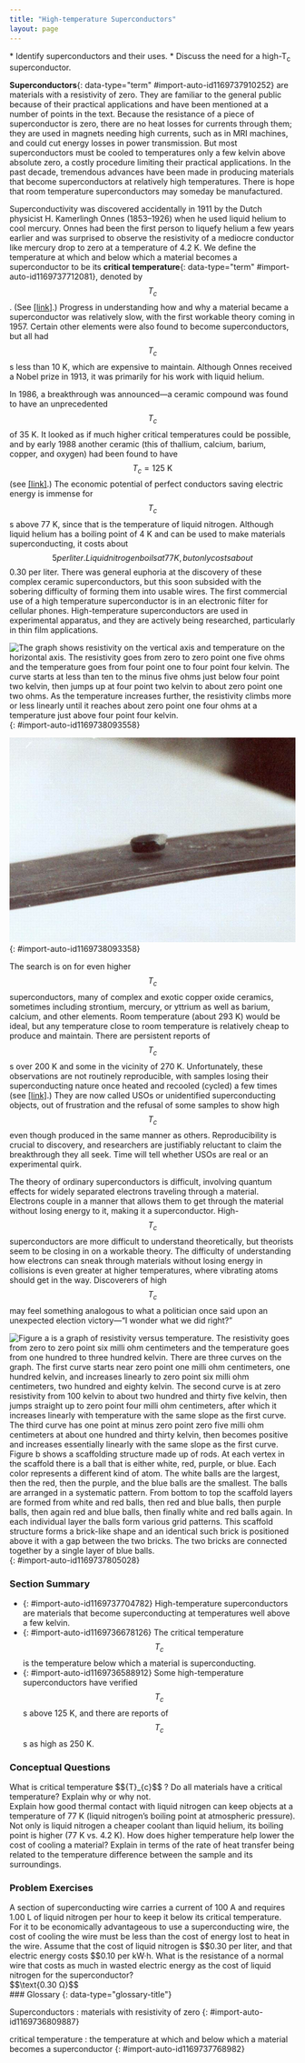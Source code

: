 ```yaml
---
title: "High-temperature Superconductors"
layout: page
---
```



<div data-type="abstract" markdown="1">
* Identify superconductors and their uses.
* Discuss the need for a high-T<sub>c</sub> superconductor.

</div>

**Superconductors**{: data-type="term" #import-auto-id1169737910252} are materials with a resistivity of zero. They are familiar to the general public because of their practical applications and have been mentioned at a number of points in the text. Because the resistance of a piece of superconductor is zero, there are no heat losses for currents through them; they are used in magnets needing high currents, such as in MRI machines, and could cut energy losses in power transmission. But most superconductors must be cooled to temperatures only a few kelvin above absolute zero, a costly procedure limiting their practical applications. In the past decade, tremendous advances have been made in producing materials that become superconductors at relatively high temperatures. There is hope that room temperature superconductors may someday be manufactured.

Superconductivity was discovered accidentally in 1911 by the Dutch physicist H. Kamerlingh Onnes (1853–1926) when he used liquid helium to cool mercury. Onnes had been the first person to liquefy helium a few years earlier and was surprised to observe the resistivity of a mediocre conductor like mercury drop to zero at a temperature of 4.2 K. We define the temperature at which and below which a material becomes a superconductor to be its **critical temperature**{: data-type="term" #import-auto-id1169737712081}, denoted by $${T}_{c}$$
. (See [\[link\]](#import-auto-id1169738093558).) Progress in understanding how and why a material became a superconductor was relatively slow, with the first workable theory coming in 1957. Certain other elements were also found to become superconductors, but all had $${T}_{c}$$
 s less than 10 K, which are expensive to maintain. Although Onnes received a Nobel prize in 1913, it was primarily for his work with liquid helium.

In 1986, a breakthrough was announced—a ceramic compound was found to have an unprecedented $${T}_{c}$$
 of 35 K. It looked as if much higher critical temperatures could be possible, and by early 1988 another ceramic (this of thallium, calcium, barium, copper, and oxygen) had been found to have $${T}_{c}=\text{125 K}$$
 (see [\[link\]](#import-auto-id1169738093358).) The economic potential of perfect conductors saving electric energy is immense for $${T}_{c}$$
 s above 77 K, since that is the temperature of liquid nitrogen. Although liquid helium has a boiling point of 4 K and can be used to make materials superconducting, it costs about $$5 per liter. Liquid nitrogen boils at 77 K, but only costs about $$0.30 per liter. There was general euphoria at the discovery of these complex ceramic superconductors, but this soon subsided with the sobering difficulty of forming them into usable wires. The first commercial use of a high temperature superconductor is in an electronic filter for cellular phones. High-temperature superconductors are used in experimental apparatus, and they are actively being researched, particularly in thin film applications.

![The graph shows resistivity on the vertical axis and temperature on the horizontal axis. The resistivity goes from zero to zero point one five ohms and the temperature goes from four point one to four point four kelvin. The curve starts at less than ten to the minus five ohms just below four point two kelvin, then jumps up at four point two kelvin to about zero point one two ohms. As the temperature increases further, the resistivity climbs more or less linearly until it reaches about zero point one four ohms at a temperature just above four point four kelvin.](../resources/Figure_35_06_01.jpg "A graph of resistivity versus temperature for a superconductor shows a sharp transition to zero at the critical temperature Tc. High temperature superconductors have verifiable Tc s greater than 125 K, well above the easily achieved 77-K temperature of liquid nitrogen."){: #import-auto-id1169738093558}

![The figure shows a button-shaped magnet floating above a superconducting puck. Some wispy fog is flowing from the puck.](../resources/Figure_35_06_02.jpg "One characteristic of a superconductor is that it excludes magnetic flux and, thus, repels other magnets. The small magnet levitated above a high-temperature superconductor, which is cooled by liquid nitrogen, gives evidence that the material is superconducting. When the material warms and becomes conducting, magnetic flux can penetrate it, and the magnet will rest upon it. (credit: Saperaud)"){: #import-auto-id1169738093358}

The search is on for even higher $${T}_{c}$$
 superconductors, many of complex and exotic copper oxide ceramics, sometimes including strontium, mercury, or yttrium as well as barium, calcium, and other elements. Room temperature (about 293 K) would be ideal, but any temperature close to room temperature is relatively cheap to produce and maintain. There are persistent reports of $${T}_{c}$$
 s over 200 K and some in the vicinity of 270 K. Unfortunately, these observations are not routinely reproducible, with samples losing their superconducting nature once heated and recooled (cycled) a few times (see [\[link\]](#import-auto-id1169737805028).) They are now called USOs or unidentified superconducting objects, out of frustration and the refusal of some samples to show high $${T}_{c}$$
 even though produced in the same manner as others. Reproducibility is crucial to discovery, and researchers are justifiably reluctant to claim the breakthrough they all seek. Time will tell whether USOs are real or an experimental quirk.

The theory of ordinary superconductors is difficult, involving quantum effects for widely separated electrons traveling through a material. Electrons couple in a manner that allows them to get through the material without losing energy to it, making it a superconductor. High- $${T}_{c}$$
 superconductors are more difficult to understand theoretically, but theorists seem to be closing in on a workable theory. The difficulty of understanding how electrons can sneak through materials without losing energy in collisions is even greater at higher temperatures, where vibrating atoms should get in the way. Discoverers of high $${T}_{c}$$
 may feel something analogous to what a politician once said upon an unexpected election victory—“I wonder what we did right?”

 ![Figure a is a graph of resistivity versus temperature. The resistivity goes from zero to zero point six milli ohm centimeters and the temperature goes from one hundred to three hundred kelvin. There are three curves on the graph. The first curve starts near zero point one milli ohm centimeters, one hundred kelvin, and increases linearly to zero point six milli ohm centimeters, two hundred and eighty kelvin. The second curve is at zero resistivity from 100 kelvin to about two hundred and thirty five kelvin, then jumps straight up to zero point four milli ohm centimeters, after which it increases linearly with temperature with the same slope as the first curve. The third curve has one point at minus zero point zero five milli ohm centimeters at about one hundred and thirty kelvin, then becomes positive and increases essentially linearly with the same slope as the first curve. Figure b shows a scaffolding structure made up of rods. At each vertex in the scaffold there is a ball that is either white, red, purple, or blue. Each color represents a different kind of atom. The white balls are the largest, then the red, then the purple, and the blue balls are the smallest. The balls are arranged in a systematic pattern. From bottom to top the scaffold layers are formed from white and red balls, then red and blue balls, then purple balls, then again red and blue balls, then finally white and red balls again. In each individual layer the balls form various grid patterns. This scaffold structure forms a brick-like shape and an identical such brick is positioned above it with a gap between the two bricks. The two bricks are connected together by a single layer of blue balls. ](../resources/Figure_35_06_03.jpg "(a) This graph, adapted from an article in Physics Today, shows the behavior of a single sample of a high-temperature superconductor in three different trials. In one case the sample exhibited a Tc size 12{T rSub { size 8{c} } } {} of about 230 K, whereas in the others it did not become superconducting at all. The lack of reproducibility is typical of forefront experiments and prohibits definitive conclusions. (b) This colorful diagram shows the complex but systematic nature of the lattice structure of a high-temperature superconducting ceramic. (credit: en:Cadmium, Wikimedia Commons)&#10;            "){: #import-auto-id1169737805028}

### Section Summary

* {: #import-auto-id1169737704782} High-temperature superconductors are materials that become superconducting at temperatures well above a few kelvin.
* {: #import-auto-id1169736678126} The critical temperature
  $${T}_{c}$$
    is the temperature below which a material is superconducting.
* {: #import-auto-id1169736588912} Some high-temperature superconductors have verified
  $${T}_{c}$$
    s above 125 K, and there are reports of
  $${T}_{c}$$
    s as high as 250 K.

### Conceptual Questions

<div data-type="exercise" data-element-type="conceptual-questions">
<div data-type="problem" markdown="1">
What is critical temperature $${T}_{c}$$
? Do all materials have a critical temperature? Explain why or why not.

</div>
</div>

<div data-type="exercise" data-element-type="conceptual-questions">
<div data-type="problem" markdown="1">
Explain how good thermal contact with liquid nitrogen can keep objects at a temperature of 77 K (liquid nitrogen’s boiling point at atmospheric pressure).

</div>
</div>

<div data-type="exercise" data-element-type="conceptual-questions">
<div data-type="problem" markdown="1">
Not only is liquid nitrogen a cheaper coolant than liquid helium, its boiling point is higher (77 K vs. 4.2 K). How does higher temperature help lower the cost of cooling a material? Explain in terms of the rate of heat transfer being related to the temperature difference between the sample and its surroundings.

</div>
</div>

### Problem Exercises

<div data-type="exercise" data-element-type="problems-exercises">
<div data-type="problem" markdown="1">
A section of superconducting wire carries a current of 100 A and requires 1.00 L of liquid nitrogen per hour to keep it below its critical temperature. For it to be economically advantageous to use a superconducting wire, the cost of cooling the wire must be less than the cost of energy lost to heat in the wire. Assume that the cost of liquid nitrogen is $$0.30 per liter, and that electric energy costs $$0.10 per kW·h. What is the resistance of a normal wire that costs as much in wasted electric energy as the cost of liquid nitrogen for the superconductor?

</div>
<div data-type="solution" data-element-type="problems-exercises">
<div data-type="equation" id="import-auto-id1169737740716">
$$\text{0.30 Ω}$$
</div>
</div>
</div>

<div data-type="glossary" markdown="1">
### Glossary
{: data-type="glossary-title"}

Superconductors
: materials with resistivity of zero
{: #import-auto-id1169736809887}

critical temperature
: the temperature at which and below which a material becomes a superconductor
{: #import-auto-id1169737768982}

</div>

